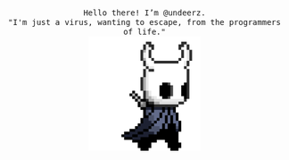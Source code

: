 <p align="center">
  <br>
  <samp>
    Hello there! I’m @undeerz.
    <br>"I'm just a virus, wanting to escape, from the programmers of life."<br>

</samp>

  <img src="https://raw.githubusercontent.com/TanZng/TanZng/master/assets/hollor_knight3.gif" width="200"/>

</p>
